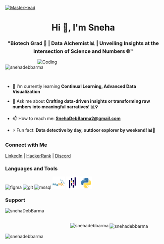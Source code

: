 [![MasterHead](https://media.licdn.com/dms/image/D563DAQFIJGy_J4EvYA/image-scale_191_1128/0/1666883668428?e=1675425600&v=beta&t=q5S0E-n5z-gDvzZPdOvK7oorksu-JESWk3DdbbvU2ss)](https://codegrills.in)

<h1 align="center">Hi 👋, I'm Sneha</h1>
<h3 align="center">"Biotech Grad 🧬 | Data Alchemist 📊 | Unveiling Insights at the Intersection of Science and Numbers 🌐"</h3>
<img align="right" alt="Coding" width="400" src="https://media.tenor.com/rePDfDWO3XoAAAAd/hacking.gif">

<p align="left"> <img src="https://komarev.com/ghpvc/?username=snehadebbarma&label=Profile%20views&color=0e75b6&style=flat" alt="snehadebbarma" /> </p>

<p align="left"> <a href="https://twitter.com/" target="blank"><img src="https://img.shields.io/twitter/follow/?logo=twitter&style=for-the-badge" alt="" /></a> </p>

- 🌱 I’m currently learning **Continual Learning, Advanced Data Visualization**

- 💬 Ask me about **Crafting data-driven insights or transforming raw numbers into meaningful narratives! 📊💡**

- 📫 How to reach me: **SnehaDebBarma2@gmail.com**

- ⚡ Fun fact: **Data detective by day, outdoor explorer by weekend! 📊🌄**

### Connect with Me

[LinkedIn](https://linkedin.com/in/www.linkedin.com/in/snehadebbarma) | [HackerRank](https://www.hackerrank.com/@snehadebbarma2) | [Discord](https://discord.gg/snehabarma)

### Languages and Tools

<img src="https://www.vectorlogo.zone/logos/figma/figma-icon.svg" alt="figma" width="40" height="40"/> <img src="https://www.vectorlogo.zone/logos/git-scm/git-scm-icon.svg" alt="git" width="40" height="40"/> <img src="https://www.svgrepo.com/show/303229/microsoft-sql-server-logo.svg" alt="mssql" width="40" height="40"/> <img src="https://raw.githubusercontent.com/devicons/devicon/master/icons/mysql/mysql-original-wordmark.svg" alt="mysql" width="40" height="40"/> <img src="https://raw.githubusercontent.com/devicons/devicon/2ae2a900d2f041da66e950e4d48052658d850630/icons/pandas/pandas-original.svg" alt="pandas" width="40" height="40"/> <img src="https://raw.githubusercontent.com/devicons/devicon/master/icons/python/python-original.svg" alt="python" width="40" height="40"/>

### Support

<a href="https://www.buymeacoffee.com/snehaDebBarma"><img align="left" src="https://cdn.buymeacoffee.com/buttons/v2/default-yellow.png" height="50" width="210" alt="snehaDebBarma" /></a>

<br><br>

<p align="center"><img align="left" src="https://github-readme-stats.vercel.app/api/top-langs?username=snehadebbarma&show_icons=true&locale=en&layout=compact" alt="snehadebbarma" /></p>

<p>&nbsp;<img align="center" src="https://github-readme-stats.vercel.app/api?username=snehadebbarma&show_icons=true&locale=en" alt="snehadebbarma" /></p>

<p><img align="center" src="https://github-readme-streak-stats.herokuapp.com/?user=snehadebbarma" alt="snehadebbarma" /></p>
